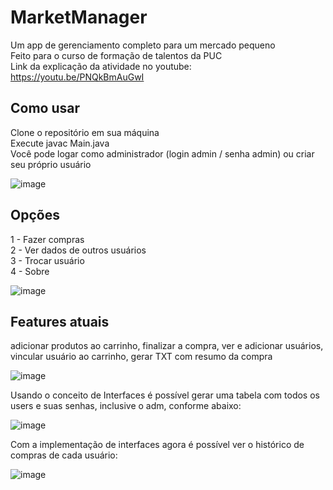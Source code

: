 # MarketManager
Um app de gerenciamento completo para um mercado pequeno  
Feito para o curso de formação de talentos da PUC  
Link da explicação da atividade no youtube: https://youtu.be/PNQkBmAuGwI

Como usar
--------------------------

Clone o repositório em sua máquina  
Execute javac Main.java  
Você pode logar como administrador (login admin / senha admin) ou criar seu próprio usuário  

![image](https://user-images.githubusercontent.com/70555750/189418588-cda792f6-2ccb-42fd-857c-27c25b883e9b.png)


Opções
--------------------------
1 - Fazer compras  
2 - Ver dados de outros usuários  
3 - Trocar usuário  
4 - Sobre  

![image](https://user-images.githubusercontent.com/70555750/189418622-11d11230-edac-4413-981a-0b9fa904ae56.png)


Features atuais
-----------------------
adicionar produtos ao carrinho, finalizar a compra, ver e adicionar usuários, vincular usuário ao carrinho, gerar TXT com resumo da compra

![image](https://user-images.githubusercontent.com/70555750/189418647-c454583e-485b-4e9f-9476-0337c3040852.png)


Usando o conceito de Interfaces é possível gerar uma tabela com todos os users e suas senhas, inclusive o adm, conforme abaixo:

![image](https://user-images.githubusercontent.com/70555750/194613532-f7e2caf6-c4ba-487b-add0-b7c6a35bb022.png)

Com a implementação de interfaces agora é possível ver o histórico de compras de cada usuário:

![image](https://user-images.githubusercontent.com/70555750/194624151-b632bd89-ac72-4f76-b87a-35fbdb1af26c.png)


